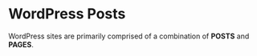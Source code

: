 # WordPress Posts

WordPress sites are primarily comprised of a combination of **POSTS** and
**PAGES**.
